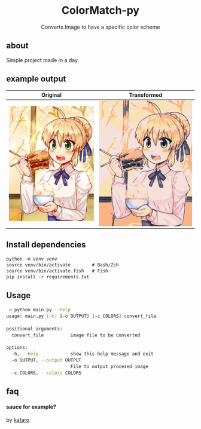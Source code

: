 <h1 align="center">ColorMatch-py</h1>
<p align="center">Converts Image to have a specific color scheme</p>

## about
Simple project made in a day.

## example output

Original             |  Transformed
:-------------------------:|:-------------------------:
![](./assets/example.png)  |  ![](./assets/example-transformed.png)

## Install dependencies
```
python -m venv venv
source venv/bin/activate        # Bash/Zsh
source venv/bin/activate.fish   # Fish
pip install -r requirements.txt
```

## Usage
```bash
 → python main.py --help                                   
usage: main.py [-h] [-o OUTPUT] [-c COLORS] convert_file

positional arguments:
  convert_file          image file to be converted

options:
  -h, --help            show this help message and exit
  -o OUTPUT, --output OUTPUT
                        File to output procesed image
  -c COLORS, --colors COLORS
```
## faq
#### sauce for example?
by [kataro](https://gelbooru.com/index.php?page=post&s=view&id=7639182)
